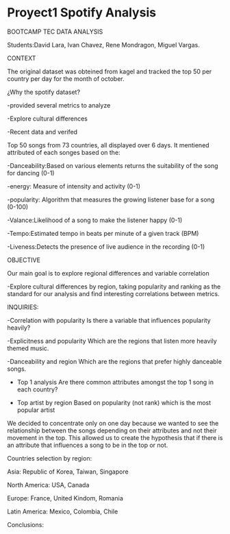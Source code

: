 # Proyect1 Spotify Analysis 

BOOTCAMP TEC DATA ANALYSIS

Students:David Lara, Ivan Chavez, Rene Mondragon, Miguel Vargas.

CONTEXT

The original dataset was obteined from kagel and tracked the top 50 per country per day for the month of october.

¿Why the spotify dataset?

-provided several metrics to analyze

-Explore cultural differences

-Recent data and verifed

Top 50 songs from 73 countries, all displayed over 6 days. It mentiened attributed of each songes based on the:

-Danceability:Based on various elements returns the suitability of the song for dancing (0-1)

-energy: Measure of intensity and activity (0-1)

-popularity: Algorithm that measures the growing listener base for a song (0-100)

-Valance:Likelihood of a song to make the listener happy (0-1)

-Tempo:Estimated tempo in beats per minute of a given track (BPM)

-Liveness:Detects the presence of  live audience in the recording (0-1)

OBJECTIVE 

Our main goal is to explore regional differences and variable correlation

-Explore cultural differences by region, taking popularity and ranking as the standard for our analysis and find interesting correlations between metrics.

INQUIRIES:

  -Correlation with popularity
  Is there a variable that influences popularity heavily?
  
  -Explicitness and popularity
  Which are the regions that listen more heavily themed music.
  
  -Danceability and region 
  Which are the regions that prefer highly danceable songs.
  
  - Top 1 analysis
  Are there common attributes amongst the top 1 song in each country?

  - Top artist by region
  Based on popularity (not rank) which is the most popular artist

We decided to concentrate only on one day because we wanted to see the relationship between the songs depending on their attributes and not their movement in the top. This allowed us to create the hypothesis that if there is an attribute that influences a song to be in the top or not.


Countries selection by region:

Asia: Republic of Korea, Taiwan, Singapore

North America: USA, Canada

Europe: France, United Kindom, Romania

Latin America: Mexico, Colombia, Chile


Conclusions:


  
